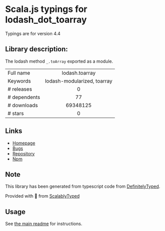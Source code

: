 
# Scala.js typings for lodash_dot_toarray

Typings are for version 4.4

## Library description:
The lodash method `_.toArray` exported as a module.

|                    |                 |
| ------------------ | :-------------: |
| Full name          | lodash.toarray |
| Keywords           | lodash-modularized, toarray |
| # releases         | 0 |
| # dependents       | 77 |
| # downloads        | 69348125 |
| # stars            | 0 |

## Links
- [Homepage](https://lodash.com/)
- [Bugs](https://github.com/lodash/lodash/issues)
- [Repository](https://github.com/lodash/lodash)
- [Npm](https://www.npmjs.com/package/lodash.toarray)
    


## Note
This library has been generated from typescript code from [DefinitelyTyped](https://definitelytyped.org).

Provided with :purple_heart: from [ScalablyTyped](https://github.com/oyvindberg/ScalablyTyped)

## Usage
See [the main readme](../../readme.md) for instructions.


